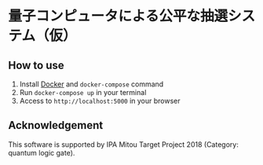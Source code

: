 量子コンピュータによる公平な抽選システム（仮）
=========================================

## How to use

1. Install [Docker](https://www.docker.com) and `docker-compose` command
2. Run `docker-compose up` in your terminal
3. Access to `http://localhost:5000` in your browser

## Acknowledgement

This software is supported by IPA Mitou Target Project 2018 (Category: quantum logic gate).